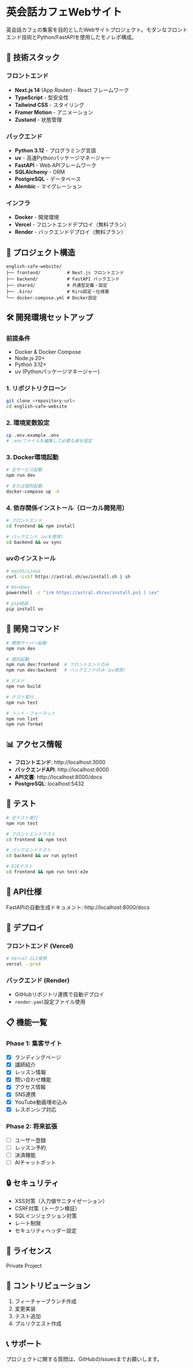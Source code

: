 # 英会話カフェWebサイト

英会話カフェの集客を目的としたWebサイトプロジェクト。モダンなフロントエンド技術とPython/FastAPIを使用したモノレポ構成。

## 🚀 技術スタック

### フロントエンド
- **Next.js 14** (App Router) - React フレームワーク
- **TypeScript** - 型安全性
- **Tailwind CSS** - スタイリング
- **Framer Motion** - アニメーション
- **Zustand** - 状態管理

### バックエンド
- **Python 3.12** - プログラミング言語
- **uv** - 高速Pythonパッケージマネージャー
- **FastAPI** - Web APIフレームワーク
- **SQLAlchemy** - ORM
- **PostgreSQL** - データベース
- **Alembic** - マイグレーション

### インフラ
- **Docker** - 開発環境
- **Vercel** - フロントエンドデプロイ（無料プラン）
- **Render** - バックエンドデプロイ（無料プラン）

## 📁 プロジェクト構造

```
english-cafe-website/
├── frontend/          # Next.js フロントエンド
├── backend/           # FastAPI バックエンド
├── shared/            # 共通型定義・設定
├── .kiro/             # Kiro設定・仕様書
└── docker-compose.yml # Docker設定
```

## 🛠️ 開発環境セットアップ

### 前提条件
- Docker & Docker Compose
- Node.js 20+
- Python 3.12+
- uv (Pythonパッケージマネージャー)

### 1. リポジトリクローン
```bash
git clone <repository-url>
cd english-cafe-website
```

### 2. 環境変数設定
```bash
cp .env.example .env
# .envファイルを編集して必要な値を設定
```

### 3. Docker環境起動
```bash
# 全サービス起動
npm run dev

# または個別起動
docker-compose up -d
```

### 4. 依存関係インストール（ローカル開発用）
```bash
# フロントエンド
cd frontend && npm install

# バックエンド（uvを使用）
cd backend && uv sync
```

### uvのインストール
```bash
# macOS/Linux
curl -LsSf https://astral.sh/uv/install.sh | sh

# Windows
powershell -c "irm https://astral.sh/uv/install.ps1 | iex"

# pip経由
pip install uv
```

## 🔧 開発コマンド

```bash
# 開発サーバー起動
npm run dev

# 個別起動
npm run dev:frontend  # フロントエンドのみ
npm run dev:backend   # バックエンドのみ（uv使用）

# ビルド
npm run build

# テスト実行
npm run test

# リント・フォーマット
npm run lint
npm run format
```

## 📊 アクセス情報

- **フロントエンド**: http://localhost:3000
- **バックエンドAPI**: http://localhost:8000
- **API文書**: http://localhost:8000/docs
- **PostgreSQL**: localhost:5432

## 🧪 テスト

```bash
# 全テスト実行
npm run test

# フロントエンドテスト
cd frontend && npm test

# バックエンドテスト
cd backend && uv run pytest

# E2Eテスト
cd frontend && npm run test:e2e
```

## 📝 API仕様

FastAPIの自動生成ドキュメント: http://localhost:8000/docs

## 🚀 デプロイ

### フロントエンド (Vercel)
```bash
# Vercel CLI使用
vercel --prod
```

### バックエンド (Render)
- GitHubリポジトリ連携で自動デプロイ
- `render.yaml`設定ファイル使用

## 📋 機能一覧

### Phase 1: 集客サイト
- [x] ランディングページ
- [x] 講師紹介
- [x] レッスン情報
- [x] 問い合わせ機能
- [x] アクセス情報
- [x] SNS連携
- [x] YouTube動画埋め込み
- [x] レスポンシブ対応

### Phase 2: 将来拡張
- [ ] ユーザー登録
- [ ] レッスン予約
- [ ] 決済機能
- [ ] AIチャットボット

## 🔒 セキュリティ

- XSS対策（入力値サニタイゼーション）
- CSRF対策（トークン検証）
- SQLインジェクション対策
- レート制限
- セキュリティヘッダー設定

## 📄 ライセンス

Private Project

## 🤝 コントリビューション

1. フィーチャーブランチ作成
2. 変更実装
3. テスト追加
4. プルリクエスト作成

## 📞 サポート

プロジェクトに関する質問は、GitHubのIssuesまでお願いします。